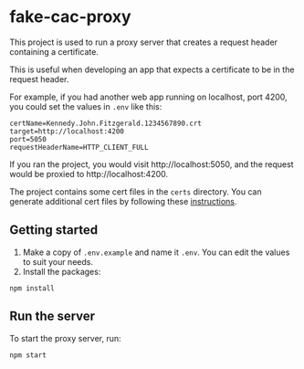 # fake-cac-proxy
This project is used to run a proxy server that creates a request header containing a certificate.

This is useful when developing an app that expects a certificate to be in the request header.

For example, if you had another web app running on localhost, port 4200, you could set the values in `.env` like this:
```
certName=Kennedy.John.Fitzgerald.1234567890.crt
target=http://localhost:4200
port=5050
requestHeaderName=HTTP_CLIENT_FULL
```
If you ran the project, you would visit http://localhost:5050, and the request would be proxied to http://localhost:4200.

The project contains some cert files in the `certs` directory.
You can generate additional cert files by following these [instructions](https://www.akadia.com/services/ssh_test_certificate.html).

## Getting started
1. Make a copy of `.env.example` and name it `.env`. You can edit the values to suit your needs.
2. Install the packages:
```
npm install
```

## Run the server
To start the proxy server, run:
```
npm start
```
